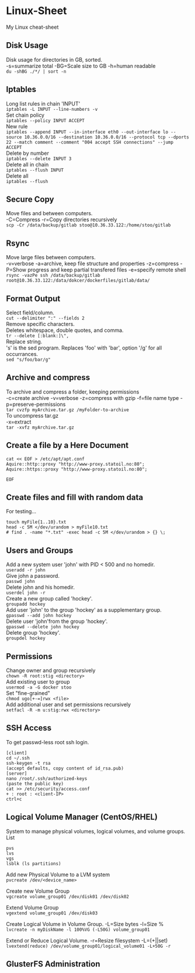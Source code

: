 # Linux-Sheet
My Linux cheat-sheet
## Disk Usage
Disk usage for directories in GB, sorted.<br>
-s=summarize total -BG=Scale size to GB  -h=human readable <br>
`du -shBG ./*/ | sort -n`
## Iptables
Long list rules in chain 'INPUT'<br>
`iptables -L INPUT --line-numbers -v`<br>
Set chain policy<br>
`iptables --policy INPUT ACCEPT`<br>
New rule<br>
`iptables --append INPUT --in-interface eth0 --out-interface lo --source 10.36.0.0/16 --destination 10.36.0.0/16 --protocol tcp --dports 22 --match comment --comment "004 accept SSH connections" --jump ACCEPT`<br>
Delete by number<br>
`iptables --delete INPUT 3`<br>
Delete all in chain<br>
`iptables --flush INPUT` <br>
Delete all<br>
`iptables --flush`<br>
## Secure Copy
Move files and between computers.<br>
-C=Compress -r=Copy directories recursively <br>
`scp -Cr /data/backup/gitlab stoo@10.36.33.122:/home/stoo/gitlab`
## Rsync 
Move large files between computers.<br>
-v=verbose -a=archive, keep file structure and properties -z=compress -P=Show progress and keep partial transfered files -e=specify remote shell<br>
`rsync -vazPe ssh /data/backup/gitlab root@10.36.33.122:/data/dokcer/dockerfiles/gitlab/data/`

## Format Output
Select field/column. <br>
`cut --delimiter ":" --fields 2`<br>
Remove specific characters.<br>
Deletes whitespace, double quotes, and comma.<br>
`tr --delete [:blank:]\",`<br>
Replace string.<br>
's' is the sed program. Replaces 'foo' with 'bar', option '/g' for all occurrances.<br>
`sed "s/foo/bar/g"`


## Archive and compress
To archive and compress a folder, keeping permissions<br>
-c=create archive -v=verbose -z=compress with gzip -f=file name type -p=preserve-permissions <br>
`tar cvzfp myArchive.tar.gz /myFolder-to-archive` <br>
To uncompress tar.gz<br>
-x=extract <br>
`tar -xvfz myArchive.tar.gz`

## Create a file by a Here Document
```
cat << EOF > /etc/apt/apt.conf
Aquire::http::proxy "http://www-proxy.statoil.no:80";
Aquire::https::proxy "http://www-proxy.statoil.no:80";

EOF
```

## Create files and fill with random data
For testing...
```
touch myFile{1..10}.txt
head -c 5M </dev/urandom > myFile10.txt
# find . -name "*.txt" -exec head -c 5M </dev/urandom > {} \;
```
## Users and Groups
Add a new system user 'john' with PID < 500 and no homedir.<br>
`useradd -r john`<br>
Give john a password.<br>
`passwd john`<br>
Delete john and his homedir.<br>
`userdel john -r`<br>
Create a new group called 'hockey'.<br>
`groupadd hockey`<br>
Add user 'john' to the group 'hockey' as a supplementary group.<br>
`gpasswd --add john hockey`<br>
Delete user 'john'from the group 'hockey'.<br>
`gpasswd --delete john hockey`<br>
Delete group 'hockey'.<br>
`groupdel hockey`<br>

## Permissions
Change owner and group recursively<br>
`chown -R root:stig <directory>`<br>
Add existing user to group<br>
`usermod -a -G docker stoo`<br>
Set "fine-grained"<br>
`chmod ugo[+-=]rwx <file>`<br>
Add additional user and set permissions recursively <br>
`setfacl -R -m u:stig:rwx <directory>` <br> 

## SSH Access
To get passwd-less root ssh login.<br>
```
[client]
cd ~/.ssh
ssh-keygen -t rsa
(accept defaults, copy content of id_rsa.pub)
[server]
nano /root/.ssh/authorized-keys
(paste the public key)
cat >> /etc/security/access.conf
+ : root : <client-IP>
ctrl+c
```

## Logical Volume Manager (CentOS/RHEL)
System to manage physical volumes, logical volumes, and volume groups.<br>
List
```
pvs
lvs
vgs
lsblk (ls partitions)
```
Add new Physical Volume to a LVM system<br>
`pvcreate /dev/<device_name>`

Create new Volume Group <br>
`vgcreate volume_group01 /dev/disk01 /dev/disk02`

Extend Volume Group <br>
`vgextend volume_group01 /dev/disk03`

Create Logical Volume in Volume Group. -L=Size bytes -l=Size %<br>
`lvcreate -n myDiskName -l 100%VG (-L50G) volume_group01`

Extend or Reduce Logical Volume. -r=Resize filesystem -L=(+||set) <br>
`lvextend(reduce) /dev/volume_group01/logical_volume01 -L+50G -r`


## GlusterFS Administration

